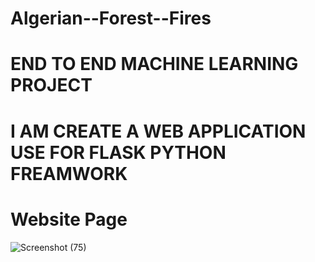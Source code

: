 # Algerian--Forest--Fires
# END TO END MACHINE LEARNING PROJECT
# I AM CREATE A WEB APPLICATION USE FOR FLASK PYTHON FREAMWORK


# Website Page
![Screenshot (75)](https://github.com/raghavpatel2507/Algerian--Forest--Fires/assets/127617393/5b9c9bfd-f707-4ded-94ce-417b9b835987)

